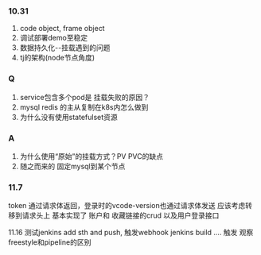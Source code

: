 
### 10.31
1. code object, frame object 
2. 调试部署demo至稳定
3. 数据持久化--挂载遇到的问题
4. tj的架构(node节点角度)

### Q
1. service包含多个pod是 挂载失败的原因？
2. mysql redis 的主从复制在k8s内怎么做到
3. 为什么没有使用statefulset资源

### A
1. 为什么使用“原始”的挂载方式？PV PVC的缺点
2. 随之而来的 固定mysql到某个节点

### 11.7
token 通过请求体返回，登录时的vcode-version也通过请求体发送
应该考虑转移到请求头上
基本实现了 账户和 收藏链接的crud 以及用户登录接口

11.16
测试jenkins
add sth and push, 触发webhook jenkins build
.... 触发 观察freestyle和pipeline的区别